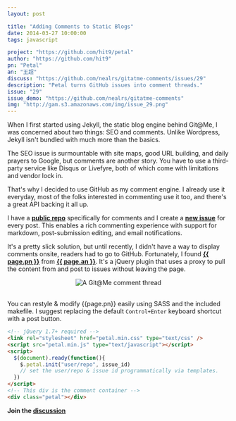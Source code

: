 ```yaml
---
layout: post

title: "Adding Comments to Static Blogs"
date: 2014-03-27 10:00:00
tags: javascript

project: "https://github.com/hit9/petal"
author: "https://github.com/hit9"
pn: "Petal"
an: "王超"
discuss: "https://github.com/nealrs/gitatme-comments/issues/29"
description: "Petal turns GitHub issues into comment threads."
issue: "29"
issue_demo: "https://github.com/nealrs/gitatme-comments"
img: "http://gam.s3.amazonaws.com/img/issue_29.png"
---
```


When I first started using Jekyll, the static blog engine behind Git@Me, I was concerned about two things: SEO and comments. Unlike Wordpress, Jekyll isn't bundled with much more than the basics.

The SEO issue is surmountable with site maps, good URL building, and daily prayers to Google, but comments are another story. You have to use a third-party service like Disqus or Livefyre, both of which come with limitations and vendor lock in.

That's why I decided to use GitHub as my comment engine. I already use it everyday, most of the folks interested in commenting use it too, and there's a great API backing it all up.

I have a <strong><a href="{{ page.issue_demo }}" target="_blank" title="Git@Me discussion form on GitHub">public repo</a></strong> specifically for comments and I create a <strong><a href="{{ page.discuss }}" target="_blank" title="Commend thread on GitHub">new issue</a></strong> for every post. This enables a rich commenting experience with support for markdown, post-submission editing, and email notifications.

It's a pretty slick solution, but until recently, I didn't have a way to display comments onsite, readers had to go to GitHub. Fortunately, I found <strong><a href="{{ page.project }}" target="_blank" title="{{ page.pn }} on GitHub">{{ page.pn }}</a></strong> from <strong><a href="{{ page.author }}" target="_blank" title="{{ page.an }} on GitHub">{{ page.an }}</a></strong>. It's a jQuery plugin that uses a proxy to pull the content from and post to issues without leaving the page.

<center><img src="{{page.img}}" alt="A Git@Me comment thread" title="A Git@Me comment thread"></center> 

You can restyle & modify {{page.pn}} easily using SASS and the included makefile. I suggest replacing the default `Control+Enter` keyboard shortcut with a post button.

```html
<!-- jQuery 1.7+ required -->
<link rel="stylesheet" href="petal.min.css" type="text/css" />
<script src="petal.min.js" type="text/javascript"></script>
<script>
  $(document).ready(function(){
    $.petal.init("user/repo", issue_id)
    // set the user/repo & issue id programmatically via templates.
  })
</script>
<!-- This div is the comment container -->
<div class="petal"></div>
```

<p><strong>Join the <a class = "nodeco" href="{{ page.url }}#comments" title="Discuss this issue of Git @ Me online"><i class="icon-comments icon-large "></i> discussion</a></strong></p>
